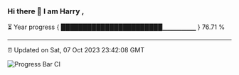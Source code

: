 ### Hi there 👋 I am Harry , 

⏳ Year progress { ███████████████████████▁▁▁▁▁▁▁ } 76.71 %

---

⏰ Updated on Sat, 07 Oct 2023 23:42:08 GMT

![Progress Bar CI](https://github.com/duykhang68/duykhang68/workflows/Progress%20Bar%20CI/badge.svg)
